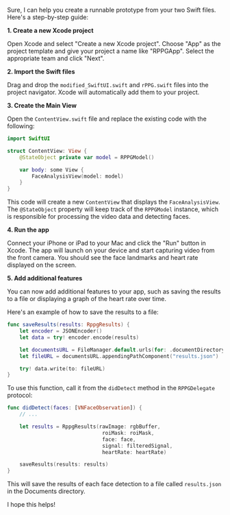 Sure, I can help you create a runnable prototype from your two Swift files. Here's a step-by-step guide:

**1. Create a new Xcode project**

Open Xcode and select "Create a new Xcode project". Choose "App" as the project template and give your project a name like "RPPGApp". Select the appropriate team and click "Next".

**2. Import the Swift files**

Drag and drop the `modified_SwiftUI.swift` and `rPPG.swift` files into the project navigator. Xcode will automatically add them to your project.

**3. Create the Main View**

Open the `ContentView.swift` file and replace the existing code with the following:

```swift
import SwiftUI

struct ContentView: View {
    @StateObject private var model = RPPGModel()

    var body: some View {
        FaceAnalysisView(model: model)
    }
}
```

This code will create a new `ContentView` that displays the `FaceAnalysisView`. The `@StateObject` property will keep track of the `RPPGModel` instance, which is responsible for processing the video data and detecting faces.

**4. Run the app**

Connect your iPhone or iPad to your Mac and click the "Run" button in Xcode. The app will launch on your device and start capturing video from the front camera. You should see the face landmarks and heart rate displayed on the screen.

**5. Add additional features**

You can now add additional features to your app, such as saving the results to a file or displaying a graph of the heart rate over time.

Here's an example of how to save the results to a file:

```swift
func saveResults(results: RppgResults) {
    let encoder = JSONEncoder()
    let data = try! encoder.encode(results)

    let documentsURL = FileManager.default.urls(for: .documentDirectory, in: .userDomainMask)[0]
    let fileURL = documentsURL.appendingPathComponent("results.json")

    try! data.write(to: fileURL)
}
```

To use this function, call it from the `didDetect` method in the `RPPGDelegate` protocol:

```swift
func didDetect(faces: [VNFaceObservation]) {
    // ...

    let results = RppgResults(rawImage: rgbBuffer,
                               roiMask: roiMask,
                               face: face,
                               signal: filteredSignal,
                               heartRate: heartRate)

    saveResults(results: results)
}
```

This will save the results of each face detection to a file called `results.json` in the Documents directory.

I hope this helps!